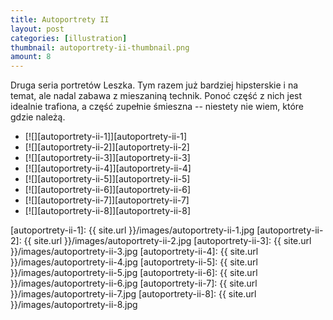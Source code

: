 ```yaml
---
title: Autoportrety II
layout: post
categories: [illustration]
thumbnail: autoportrety-ii-thumbnail.png
amount: 8
---
```


Druga seria portretów Leszka. Tym razem już bardziej hipsterskie i na temat, ale nadal zabawa z mieszaniną technik. Ponoć część z nich jest idealnie trafiona, a część zupełnie śmieszna -- niestety nie wiem, które gdzie należą.

* [![][autoportrety-ii-1]][autoportrety-ii-1]
* [![][autoportrety-ii-2]][autoportrety-ii-2]
* [![][autoportrety-ii-3]][autoportrety-ii-3]
* [![][autoportrety-ii-4]][autoportrety-ii-4]
* [![][autoportrety-ii-5]][autoportrety-ii-5]
* [![][autoportrety-ii-6]][autoportrety-ii-6]
* [![][autoportrety-ii-7]][autoportrety-ii-7]
* [![][autoportrety-ii-8]][autoportrety-ii-8]

[autoportrety-ii-1]: {{ site.url }}/images/autoportrety-ii-1.jpg
[autoportrety-ii-2]: {{ site.url }}/images/autoportrety-ii-2.jpg
[autoportrety-ii-3]: {{ site.url }}/images/autoportrety-ii-3.jpg
[autoportrety-ii-4]: {{ site.url }}/images/autoportrety-ii-4.jpg
[autoportrety-ii-5]: {{ site.url }}/images/autoportrety-ii-5.jpg
[autoportrety-ii-6]: {{ site.url }}/images/autoportrety-ii-6.jpg
[autoportrety-ii-7]: {{ site.url }}/images/autoportrety-ii-7.jpg
[autoportrety-ii-8]: {{ site.url }}/images/autoportrety-ii-8.jpg